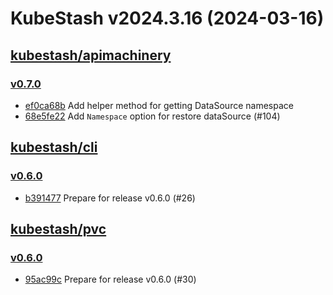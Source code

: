 # KubeStash v2024.3.16 (2024-03-16)


## [kubestash/apimachinery](https://github.com/kubestash/apimachinery)

### [v0.7.0](https://github.com/kubestash/apimachinery/releases/tag/v0.7.0)

- [ef0ca68b](https://github.com/kubestash/apimachinery/commit/ef0ca68b) Add helper method for getting DataSource namespace
- [68e5fe22](https://github.com/kubestash/apimachinery/commit/68e5fe22) Add `Namespace` option for restore dataSource (#104)



## [kubestash/cli](https://github.com/kubestash/cli)

### [v0.6.0](https://github.com/kubestash/cli/releases/tag/v0.6.0)

- [b391477](https://github.com/kubestash/cli/commit/b391477) Prepare for release v0.6.0 (#26)



## [kubestash/pvc](https://github.com/kubestash/pvc)

### [v0.6.0](https://github.com/kubestash/pvc/releases/tag/v0.6.0)

- [95ac99c](https://github.com/kubestash/pvc/commit/95ac99c) Prepare for release v0.6.0 (#30)



